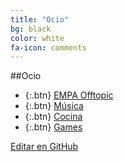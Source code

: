 ```yaml
---
title: "Ocio"
bg: black
color: white
fa-icon: comments
---
```


<!---
No poner los links de t.joinchat directamente,
usar https://www.protectyourlinks.com/ para obtener
un link corto protegido por captcha
-->

##Ocio

* {:.btn}  <i class="fas fa-icons"></i> [EMPA Offtopic](https://www.proyl.com/8tHq83qEE)
* {:.btn}  <i class="fas fa-headphones-alt"></i> [Música](https://www.proyl.com/KfY7oR4w7)
* {:.btn}  <i class="fas fa-hamburger"></i>[Cocina](https://www.proyl.com/g5GOc53Pa)
* {:.btn}  <i class="fas fa-gamepad"></i>[Games](https://www.proyl.com/b0UciM9B7)



<span class="editongithub">
	<a href="{{site.github.repository_url}}/blob/master/{{page.path}}">
		<i class="fas fa-pen"></i> Editar en GitHub
	</a>
</span>
